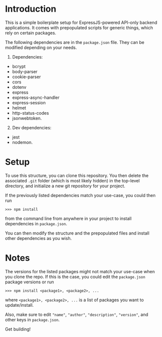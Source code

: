 # Introduction
This is a simple boilerplate setup for ExpressJS-powered API-only backend applications. It comes with prepopulated
scripts for generic things, which rely on certain packages.

The following dependencies are in the `package.json` file.
They can be modified depending on your needs.
1. Dependencies:
- bcrypt
- body-parser
- cookie-parser
- cors
- dotenv
- express
- express-async-handler
- express-session
- helmet
- http-status-codes
- jsonwebtoken.

2. Dev dependencies:
- jest
- nodemon.

# Setup
To use this structure, you can clone this repository. You then delete the associated
`.git` folder (which is most likely hidden) in the top-level directory, and initialize a
new git repository for your project.

If the previously listed dependencies match your use-case, you could then run
```
>>> npm install
```
from the command line from anywhere in your project to install dependencies in `package.json`.

You can then modify the structure and the prepopulated files and install other dependencies as you wish.

# Notes
The versions for the listed packages might not match your use-case when you clone the
repo. If this is the case, you could edit the `package.json` package versions or run 
```
>>> npm install <package1>, <package2>, ...
```
where `<package1>, <package2>, ...` is a list of packages you want to update/install.

Also, make sure to edit `"name"`, `"author"`, `"description"`, `"version"`, and other keys in `package.json`.

Get building!
